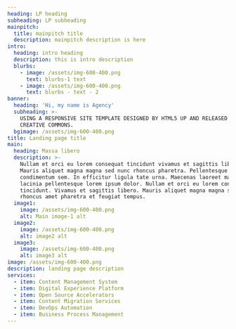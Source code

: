 ```yaml
---
heading: LP heading
subheading: LP subheading
mainpitch:
  title: mainpitch title
  description: mainpitch description is here
intro:
  heading: intro heading
  description: this is intro description
  blurbs:
    - image: /assets/img-600-400.png
      text: blurbs-1 text
    - image: /assets/img-600-400.png
      text: blurbs - text - 2
banner:
  heading: 'Hi, my name is Agency'
  subheading: >-
    USING A RESPONSIVE SITE TEMPLATE DESIGNED BY HTML5 UP AND RELEASED UNDER THE
    CREATIVE COMMONS.
  bgimage: /assets/img-600-400.png
title: Landing page title
main:
  heading: Massa libero
  description: >-
    Nullam et orci eu lorem consequat tincidunt vivamus et sagittis libero.
    Mauris aliquet magna magna sed nunc rhoncus pharetra. Pellentesque
    condimentum sem. In efficitur ligula tate urna. Maecenas laoreet massa vel
    lacinia pellentesque lorem ipsum dolor. Nullam et orci eu lorem consequat
    tincidunt. Vivamus et sagittis libero. Mauris aliquet magna magna sed nunc
    rhoncus amet pharetra et feugiat tempus.
  image1:
    image: /assets/img-600-400.png
    alt: Main image-1 alt
  image2:
    image: /assets/img-600-400.png
    alt: image2 alt
  image3:
    image: /assets/img-600-400.png
    alt: image3 alt
image: /assets/img-600-400.png
description: landing page description
services:
  - item: Content Management System
  - item: Digital Experience Platform
  - item: Open Source Accelerators
  - item: Content Migration Services
  - item: DevOps Automation
  - item: Business Process Management
---
```

